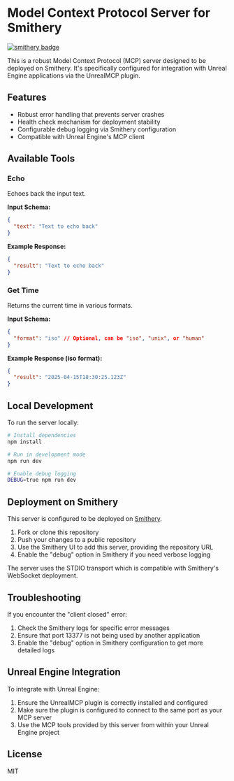 # Model Context Protocol Server for Smithery

[![smithery badge](https://smithery.ai/badge/@AlexKissiJr/unreal-mcp-server)](https://smithery.ai/server/@AlexKissiJr/unreal-mcp-server)

This is a robust Model Context Protocol (MCP) server designed to be deployed on Smithery. It's specifically configured for integration with Unreal Engine applications via the UnrealMCP plugin.

## Features

- Robust error handling that prevents server crashes
- Health check mechanism for deployment stability
- Configurable debug logging via Smithery configuration
- Compatible with Unreal Engine's MCP client

## Available Tools

### Echo

Echoes back the input text.

**Input Schema:**
```json
{
  "text": "Text to echo back"
}
```

**Example Response:**
```json
{
  "result": "Text to echo back"
}
```

### Get Time

Returns the current time in various formats.

**Input Schema:**
```json
{
  "format": "iso" // Optional, can be "iso", "unix", or "human"
}
```

**Example Response (iso format):**
```json
{
  "result": "2025-04-15T18:30:25.123Z"
}
```

## Local Development

To run the server locally:

```bash
# Install dependencies
npm install

# Run in development mode
npm run dev

# Enable debug logging
DEBUG=true npm run dev
```

## Deployment on Smithery

This server is configured to be deployed on [Smithery](https://smithery.ai/docs/deployments).

1. Fork or clone this repository
2. Push your changes to a public repository
3. Use the Smithery UI to add this server, providing the repository URL
4. Enable the "debug" option in Smithery if you need verbose logging

The server uses the STDIO transport which is compatible with Smithery's WebSocket deployment.

## Troubleshooting

If you encounter the "client closed" error:
1. Check the Smithery logs for specific error messages
2. Ensure that port 13377 is not being used by another application
3. Enable the "debug" option in Smithery configuration to get more detailed logs

## Unreal Engine Integration

To integrate with Unreal Engine:
1. Ensure the UnrealMCP plugin is correctly installed and configured
2. Make sure the plugin is configured to connect to the same port as your MCP server
3. Use the MCP tools provided by this server from within your Unreal Engine project

## License

MIT 
